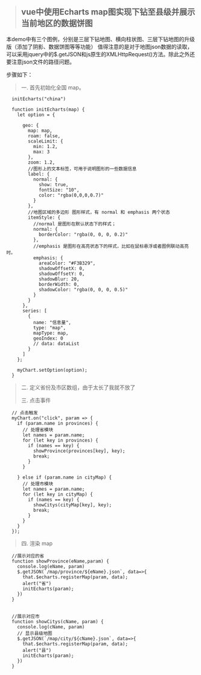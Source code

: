 > ## vue中使用Echarts map图实现下钻至县级并展示当前地区的数据饼图
>
>
本demo中有三个图例，分别是三层下钻地图、横向柱状图、三层下钻地图的升级版（添加了阴影、数据饼图等等功能）
值得注意的是对于地图json数据的读取，可以采用jquery中的$.getJSON和js原生的XMLHttpRequest()方法。除此之外还要注意json文件的路径问题。
>
步骤如下：
> 一.    首先初始化全国 map。

      initEcharts("china")

      function initEcharts(map) {
        let option = {

          geo: {
            map: map,
            roam: false,
            scaleLimit: {
              min: 1.2,
              max: 3
            },
            zoom: 1.2,
            //图形上的文本标签，可用于说明图形的一些数据信息
            label: {
              normal: {
                show: true,
                fontSize: "10",
                color: "rgba(0,0,0,0.7)"
              }
            },
            //地图区域的多边形 图形样式，有 normal 和 emphasis 两个状态
            itemStyle: {
              //normal 是图形在默认状态下的样式；
              normal: {
                borderColor: "rgba(0, 0, 0, 0.2)"
              },
              //emphasis 是图形在高亮状态下的样式，比如在鼠标悬浮或者图例联动高亮时。
              emphasis: {
                areaColor: "#F3B329",
                shadowOffsetX: 0,
                shadowOffsetY: 0,
                shadowBlur: 20,
                borderWidth: 0,
                shadowColor: "rgba(0, 0, 0, 0.5)"
              }
            }
          },
          series: [
            {
              name: "信息量",
              type: "map",
              mapType: map,
              geoIndex: 0
              // data: dataList
            }
          ]
        };

        myChart.setOption(option);
      }

> 二.   定义省份及市区数组，由于太长了我就不放了
>
>
> 三.   点击事件
   
      // 点击触发
      myChart.on("click", param => {
        if (param.name in provinces) {
          // 处理省模块
          let names = param.name;
          for (let key in provinces) {
            if (names == key) {
              showProvince(provinces[key], key);
              break;
            }
          }

        } else if (param.name in cityMap) {
          // 处理市模块
          let names = param.name;
          for (let key in cityMap) {
            if (names == key) {
              showCitys(cityMap[key], key);
              break;
            }
          }
        }
      });


> 四. 渲染 map

      //展示对应的省
      function showProvince(eName,param) {
        console.log(eName, param)
        $.getJSON(`/map/province/${eName}.json`, data=>{
          that.$echarts.registerMap(param, data);
          alert("省")
          initEcharts(param);
        })
      }


      //展示对应市
      function showCitys(cName, param) {
        console.log(cName, param)
        // 显示县级地图
        $.getJSON(`/map/city/${cName}.json`, data=>{
          that.$echarts.registerMap(param, data);
          alert("县")
          initEcharts(param);
        })
      }

